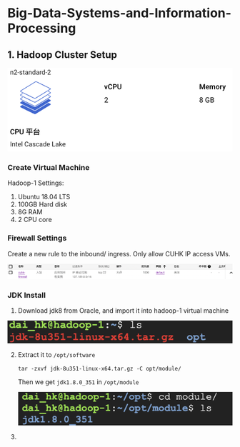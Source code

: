 # Big-Data-Systems-and-Information-Processing

## 1. Hadoop Cluster Setup

<img src="./README.assets/截屏2023-01-12 16.48.58.png" alt="截屏2023-01-12 16.48.58" style="zoom:80%;" />

### Create Virtual Machine

Hadoop-1 Settings:

1. Ubuntu 18.04 LTS
2. 100GB Hard disk
3. 8G RAM
4. 2 CPU core

### Firewall Settings

Create a new rule to the inbound/ ingress. Only allow CUHK IP access VMs.

![image-20230113001236238](./README.assets/image-20230113001236238.png)

### JDK Install

1. Download jdk8 from Oracle, and import it into hadoop-1 virtual machine

![image-20230112184127457](./README.assets/image-20230112184127457.png)

2. Extract it to `/opt/software`

   ```shell
   tar -zxvf jdk-8u351-linux-x64.tar.gz -C opt/module/
   ```

   Then we get `jdk1.8.0_351` in `/opt/module`

   ![image-20230112184628352](./README.assets/image-20230112184628352.png)

   

3. 
